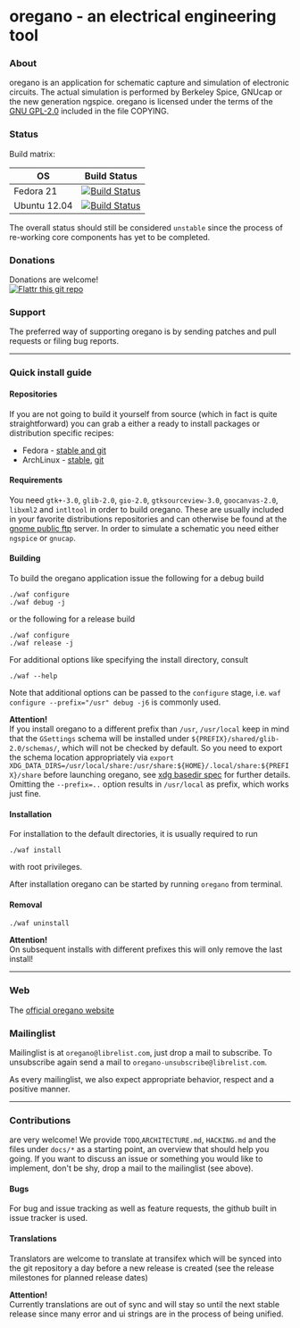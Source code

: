 # oregano - an electrical engineering tool

### About
oregano is an application for schematic capture and simulation of electronic circuits. The actual simulation is performed by Berkeley Spice, GNUcap or the new generation ngspice.
oregano is licensed under the terms of the [GNU GPL-2.0](http://www.gnu.org/licenses/gpl-2.0.html) included in the
file COPYING.

### Status

Build matrix:

OS           | Build Status
------------ | ------------------
Fedora 21    | [![Build Status](http://drone.beerbach.me/api/badge/github.com/drahnr/oregano/status.svg?branch=master)](http://drone.beerbach.me/github.com/drahnr/oregano)  
Ubuntu 12.04 | [![Build Status](https://travis-ci.org/drahnr/oregano.png?branch=master)](https://travis-ci.org/drahnr/oregano)  

The overall status should still be considered `unstable` since the process of re-working core components has yet to be completed.

### Donations

Donations are welcome!  
[![Flattr this git repo](http://api.flattr.com/button/flattr-badge-large.png)](https://flattr.com/submit/auto?user_id=drahnr&url=https://github.com/drahnr/oregano&title=oregano&language=&tags=github&category=software)

### Support

The preferred way of supporting oregano is by sending patches and pull requests or filing bug reports.

----

### Quick install guide

#### Repositories

If you are not going to build it yourself from source (which in fact is quite straightforward) you can grab a either a ready to install packages or distribution specific recipes:

* Fedora - [stable and git](https://copr.fedoraproject.org/coprs/drahnr/oregano/)
* ArchLinux - [stable](https://aur.archlinux.org/packages/oregano/), [git](https://aur.archlinux.org/packages/oregano/)

#### Requirements

You need `gtk+-3.0`, `glib-2.0`, `gio-2.0`, `gtksourceview-3.0`, `goocanvas-2.0`, `libxml2` and `intltool` in order to build oregano.
These are usually included in your favorite distributions repositories and can otherwise be found at the [gnome public ftp](ftp://ftp.gnome.org) server.
In order to simulate a schematic you need either `ngspice` or `gnucap`.


#### Building

To build the oregano application issue the following for a debug build

    ./waf configure
    ./waf debug -j

or the following for a release build

    ./waf configure
    ./waf release -j

For additional options like specifying the install directory, consult

    ./waf --help

Note that additional options can be passed to the `configure` stage, i.e. `waf configure --prefix="/usr" debug -j6` is commonly used.

**Attention!**  
If you install oregano to a different prefix than `/usr`, `/usr/local` keep in mind that the `GSettings` schema will be installed under `${PREFIX}/shared/glib-2.0/schemas/`, which will not be checked by default. So you need to export the schema location appropriately via `export XDG_DATA_DIRS=/usr/local/share:/usr/share:${HOME}/.local/share:${PREFIX}/share` before launching oregano, see [xdg basedir spec](http://standards.freedesktop.org/basedir-spec/basedir-spec-latest.html) for further details.  
Omitting the `--prefix=..` option results in `/usr/local` as prefix, which works just fine.

#### Installation

For installation to the default directories, it is usually required to run

    ./waf install

with root privileges.

After installation oregano can be started by running `oregano` from terminal.

#### Removal

    ./waf uninstall

**Attention!**  
On subsequent installs with different prefixes this will only remove the last install!

----

### Web

The [official oregano website](https://beerbach.me/project/oregano)

### Mailinglist

Mailinglist is at `oregano@librelist.com`, just drop a mail to subscribe. To unsubscribe again send a mail to `oregano-unsubscribe@librelist.com`.

As every mailinglist, we also expect appropriate behavior, respect and a positive manner.

----

### Contributions

are very welcome! We provide `TODO`,`ARCHITECTURE.md`, `HACKING.md` and the files under `docs/*` as a starting point, an overview that should help you going.
If you want to discuss an issue or something you would like to implement, don't be shy, drop a mail to the mailinglist (see above).


#### Bugs

For bug and issue tracking as well as feature requests, the github built in issue tracker is used.

#### Translations

Translators are welcome to translate at transifex which will be synced into the git repository a day before a new release is created (see the release milestones for planned release dates)

**Attention!**  
Currently translations are out of sync and will stay so until the next stable release since many error and ui strings are in the process of being unified.
